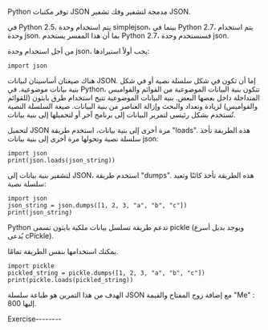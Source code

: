 Python توفر مكتبات JSON مدمجة لتشفير وفك تشفير JSON.

في Python 2.5، يتم استخدام وحدة simplejson، بينما في Python 2.7، يتم استخدام وحدة json. بما أن هذا المفسر يستخدم Python 2.7، فسنستخدم وحدة json.

من أجل استخدام وحدة json، يجب أولاً استيرادها:

    import json

هناك صيغتان أساسيتان لبيانات JSON. إما أن تكون في شكل سلسلة نصية أو في شكل بنية بيانات موضوعية. في Python، تتكون بنية البيانات الموضوعية من القوائم والقواميس المتداخلة داخل بعضها البعض. بنية البيانات الموضوعية تتيح استخدام طرق بايثون (للقوائم والقواميس) لزيادة وتعداد والبحث وإزالة العناصر من بنية البيانات. صيغة السلسلة النصية تُستخدم بشكل رئيسي لتمرير البيانات إلى برنامج آخر أو لتحميلها إلى بنية بيانات.

لتحميل JSON مرة أخرى إلى بنية بيانات، استخدم طريقة "loads". هذه الطريقة تأخذ سلسلة نصية وتحولها مرة أخرى إلى بنية بيانات json:

    import json 
    print(json.loads(json_string))

لتشفير بنية بيانات إلى JSON، استخدم طريقة "dumps". هذه الطريقة تأخذ كائنًا وتعيد سلسلة نصية:

    import json
    json_string = json.dumps([1, 2, 3, "a", "b", "c"])
    print(json_string)

Python تدعم طريقة تسلسل بيانات ملكية بايثون تسمى pickle (ويوجد بديل أسرع يُدعى cPickle).

يمكنك استخدامها بنفس الطريقة تمامًا.

    import pickle
    pickled_string = pickle.dumps([1, 2, 3, "a", "b", "c"])
    print(pickle.loads(pickled_string))

الهدف من هذا التمرين هو طباعة سلسلة JSON مع إضافة زوج المفتاح والقيمة "Me" : 800 إليها.

Exercise--------